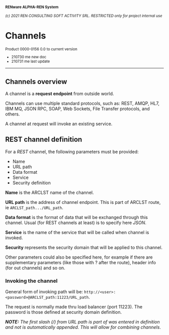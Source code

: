 <small>

**RENware ALPHA-REN System**
 
*(c) 2021 REN CONSULTING SOFT ACTIVITY SRL. RESTRICTED only for project internal use*
</small>

# Channels 
<small>

Product 0000-0156 0.0 to current version 

* 210730 me new doc 
* 210731 me last update 
</small> 

------
## Channels overview 

A channel is a **request endpoint** from outside world.  

Channels can use multiple standard protocols, such as: REST, AMQP, HL7, IBM MQ, JSON RPC, SOAP, Web Sockets, File Transfer protocols, and others. 

A channel at request will invoke an existing service. 

## REST channel definition 

For a *REST* channel, the following parameters must be provided: 

* Name
* URL path
* Data format
* Service
* Security definition

**Name** is the ARCLST name of the channel.

**URL path** is the address of channel endpoint. This is part of ARCLST route, ie `ARCLST_path.../URL_path`.

**Data format** is the format of data that will be exchanged through this channel. Usual (for REST channels at least) is to specify here *JSON*. 

**Service** is the name of the service that will be called when channel is invoked.

**Security** represents the security domain that will be applied to this channel.

Other parameters could also be specified here, for example if there are supplementary parameters (like those with ? after the route), header info (for out channels) and so on.

### Invoking the channel 

General form of invoking path will be:    `http://<user>:<password>@ARCLST_path:11223/URL_path`. 

The request is normally made thru load balancer (port 11223). The password is those defined at security domain definition. 

***NOTE:*** *The first slash (/) from URL path is part of was entered in definition and not is automatically appended. This will allow for combining channels*.